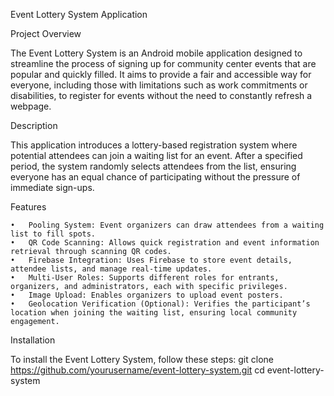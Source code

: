 Event Lottery System Application

Project Overview

The Event Lottery System is an Android mobile application designed to streamline the process of signing up for community center events that are popular and quickly filled. It aims to provide a fair and accessible way for everyone, including those with limitations such as work commitments or disabilities, to register for events without the need to constantly refresh a webpage.

Description

This application introduces a lottery-based registration system where potential attendees can join a waiting list for an event. After a specified period, the system randomly selects attendees from the list, ensuring everyone has an equal chance of participating without the pressure of immediate sign-ups.

Features

	•	Pooling System: Event organizers can draw attendees from a waiting list to fill spots.
	•	QR Code Scanning: Allows quick registration and event information retrieval through scanning QR codes.
	•	Firebase Integration: Uses Firebase to store event details, attendee lists, and manage real-time updates.
	•	Multi-User Roles: Supports different roles for entrants, organizers, and administrators, each with specific privileges.
	•	Image Upload: Enables organizers to upload event posters.
	•	Geolocation Verification (Optional): Verifies the participant’s location when joining the waiting list, ensuring local community engagement.

Installation

To install the Event Lottery System, follow these steps:
  git clone https://github.com/yourusername/event-lottery-system.git
  cd event-lottery-system

